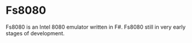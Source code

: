 # Fs8080



Fs8080 is an Intel 8080 emulator written in F#. Fs8080 still in very early stages of development.